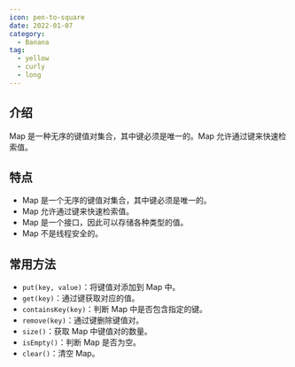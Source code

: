 ```yaml
---
icon: pen-to-square
date: 2022-01-07
category:
  - Banana
tag:
  - yellow
  - curly
  - long
---
```


## 介绍

Map 是一种无序的键值对集合，其中键必须是唯一的。Map 允许通过键来快速检索值。

## 特点

- Map 是一个无序的键值对集合，其中键必须是唯一的。
- Map 允许通过键来快速检索值。
- Map 是一个接口，因此可以存储各种类型的值。
- Map 不是线程安全的。

## 常用方法

- `put(key, value)`：将键值对添加到 Map 中。
- `get(key)`：通过键获取对应的值。
- `containsKey(key)`：判断 Map 中是否包含指定的键。
- `remove(key)`：通过键删除键值对。
- `size()`：获取 Map 中键值对的数量。
- `isEmpty()`：判断 Map 是否为空。
- `clear()`：清空 Map。

